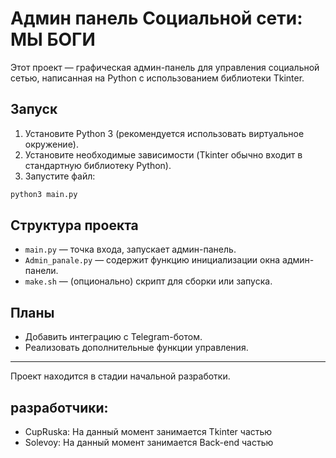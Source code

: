 # Админ панель Социальной сети: МЫ БОГИ

Этот проект — графическая админ-панель для управления социальной сетью, написанная на Python с использованием библиотеки Tkinter.

## Запуск

1. Установите Python 3 (рекомендуется использовать виртуальное окружение).
2. Установите необходимые зависимости (Tkinter обычно входит в стандартную библиотеку Python).
3. Запустите файл:

```bash
python3 main.py
```

## Структура проекта
- `main.py` — точка входа, запускает админ-панель.
- `Admin_panale.py` — содержит функцию инициализации окна админ-панели.
- `make.sh` — (опционально) скрипт для сборки или запуска.

## Планы
- Добавить интеграцию с Telegram-ботом.
- Реализовать дополнительные функции управления.

---
Проект находится в стадии начальной разработки.

## разработчики: 
- CupRuska: На данный момент занимается Tkinter частью
- Solevoy: На данный момент занимается Back-end частью
